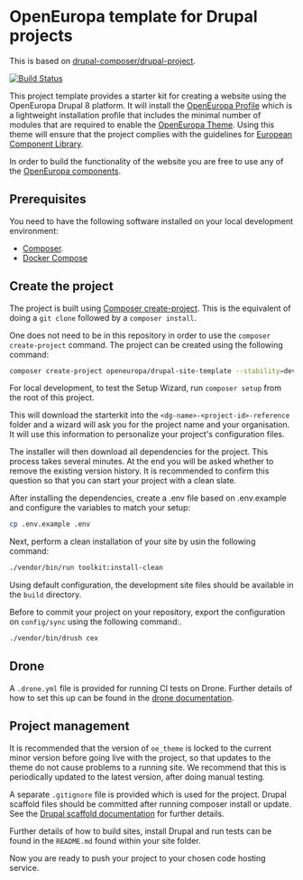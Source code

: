 # OpenEuropa template for Drupal projects

This is based on [drupal-composer/drupal-project](https://github.com/drupal-composer/drupal-project).

[![Build Status](https://drone.fpfis.eu/api/badges/openeuropa/drupal-site-template/status.svg?branch=master)](https://drone.fpfis.eu/openeuropa/drupal-site-template)

This project template provides a starter kit for creating a website using the
OpenEuropa Drupal 8 platform. It will install the [OpenEuropa Profile](https://github.com/openeuropa/oe_profile)
which is a lightweight installation profile that includes the minimal number
of modules that are required to enable the [OpenEuropa Theme](https://github.com/openeuropa/oe_theme).
Using this theme will ensure that the project complies with the guidelines for
[European Component Library](https://github.com/ec-europa/europa-component-library).

In order to build the functionality of the website you are free to use any of the
[OpenEuropa components](https://github.com/openeuropa/openeuropa/blob/master/docs/openeuropa-components.md).

## Prerequisites

You need to have the following software installed on your local development environment:

* [Composer](https://getcomposer.org/doc/00-intro.md#installation-linux-unix-osx).
* [Docker Compose](https://docs.docker.com/compose/install/)

## Create the project

The project is built using [Composer create-project](https://getcomposer.org/doc/03-cli.md#create-project).
This is the equivalent of doing a `git clone` followed by a `composer install`.

One does not need to be in this repository in order to use the `composer create-project` command. 
The project can be created using the following command:

```bash
composer create-project openeuropa/drupal-site-template --stability=dev <dg-name>-<project-id>-reference
```

For local development, to test the Setup Wizard, run `composer setup` from the root of this project.

This will download the starterkit into the `<dg-name>-<project-id>-reference` folder and a
wizard will ask you for the project name and your organisation. It will use this
information to personalize your project's configuration files.

The installer will then download all dependencies for the project. This process
takes several minutes. At the end you will be asked whether to remove the
existing version history. It is recommended to confirm this question so that you
can start your project with a clean slate.

After installing the dependencies, create a .env file based on .env.example and configure the variables to match your setup:

```bash
cp .env.example .env
```

Next, perform a clean installation of your site by usin the following command:

```bash
./vendor/bin/run toolkit:install-clean
```

Using default configuration, the development site files should be available in the `build` directory.

Before to commit your project on your repository, export the configuration on `config/sync`
using the following command:.

```bash
./vendor/bin/drush cex
```

## Drone

A `.drone.yml` file is provided for running CI tests on Drone. Further details of how to set this up can be found in the
 [drone documentation](https://docs.drone.io/).
 
## Project management
 
It is recommended that the version of `oe_theme` is locked to the current minor version before going live with the 
project, so that updates to the theme do not cause problems to a running site. We recommend that this is periodically 
updated to the latest version, after doing manual testing.

A separate `.gitignore` file is provided which is used for the project. Drupal scaffold files should be committed after 
running composer install or update. See the 
[Drupal scaffold documentation](https://github.com/drupal-composer/drupal-scaffold/blob/master/README.md#limitation)
for further details.

Further details of how to build sites, install Drupal and run tests can be found in the `README.md` found within your site
 folder. 

Now you are ready to push your project to your chosen code hosting service.
